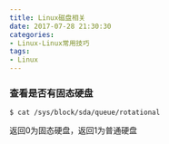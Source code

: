 ```yaml
---
title: Linux磁盘相关
date: 2017-07-28 21:30:30
categories:
- Linux-Linux常用技巧
tags:
- Linux
---
```


### 查看是否有固态硬盘

```
$ cat /sys/block/sda/queue/rotational
```

返回0为固态硬盘，返回1为普通硬盘
